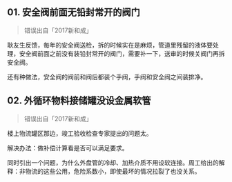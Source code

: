 ## 01. 安全阀前面无铅封常开的阀门
> 错误出自「2017新和成」

耿友生反馈，每年的安全阀送检，拆的时候实在是麻烦，管道里残留的液体要处理，安全阀前面之前没有装铅封常开的阀门，需要补一下，送审的时候关阀门再拆安全阀。

还有种做法，安全阀的阀前和阀后都装个手阀，手阀和安全阀之间装排净。

## 02. 外循环物料接储罐没设金属软管
> 错误出自「2017新和成」

楼上物流罐区那边，竣工验收检查专家提出的问题太。

解决办法：做补偿计算看是否可以满足要求。

同时引出一个问题，为什么外盘管的冷却、加热介质不用设软连接。周工给出的解释：非物流的这些公用，危险系数小，即使最坏的情况拉裂了也没关系。
